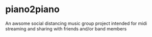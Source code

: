 # piano2piano
An awsome social distancing music group project intended for midi streaming and sharing with friends and/or band members
